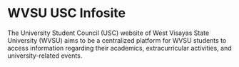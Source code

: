 # WVSU USC Infosite

The University Student Council (USC) website of West Visayas State University (WVSU) aims to be a centralized platform for WVSU students to access information regarding their academics, extracurricular activities, and university-related events.
